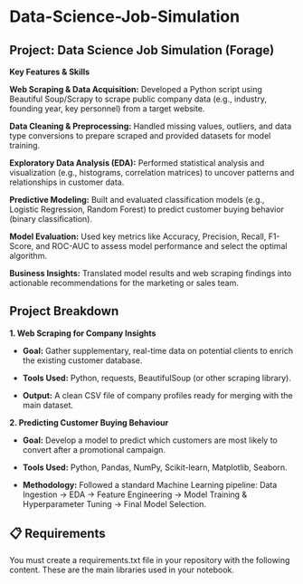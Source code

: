 # Data-Science-Job-Simulation

## Project: Data Science Job Simulation (Forage)
**Key Features & Skills**

**Web Scraping & Data Acquisition:** Developed a Python script using Beautiful Soup/Scrapy to scrape public company data (e.g., industry, founding year, key personnel) from a target website.

**Data Cleaning & Preprocessing:** Handled missing values, outliers, and data type conversions to prepare scraped and provided datasets for model training.

**Exploratory Data Analysis (EDA):** Performed statistical analysis and visualization (e.g., histograms, correlation matrices) to uncover patterns and relationships in customer data.

**Predictive Modeling:** Built and evaluated classification models (e.g., Logistic Regression, Random Forest) to predict customer buying behavior (binary classification).

**Model Evaluation:** Used key metrics like Accuracy, Precision, Recall, F1-Score, and ROC-AUC to assess model performance and select the optimal algorithm.

**Business Insights:** Translated model results and web scraping findings into actionable recommendations for the marketing or sales team.

## Project Breakdown

**1. Web Scraping for Company Insights**
   
 * **Goal:** Gather supplementary, real-time data on potential clients to enrich the existing customer database.

 * **Tools Used:** Python, requests, BeautifulSoup (or other scraping library).

 * **Output:** A clean CSV file of company profiles ready for merging with the main dataset.
   

**2. Predicting Customer Buying Behaviour**
   
 * **Goal:** Develop a model to predict which customers are most likely to convert after a promotional campaign.

 * **Tools Used:** Python, Pandas, NumPy, Scikit-learn, Matplotlib, Seaborn.

 * **Methodology:** Followed a standard Machine Learning pipeline: Data Ingestion $\rightarrow$ EDA $\rightarrow$ Feature Engineering $\rightarrow$ Model Training & Hyperparameter Tuning $\rightarrow$ Final Model Selection.


## 📋 Requirements

You must create a requirements.txt file in your repository with the following content. These are the main libraries used in your notebook.
